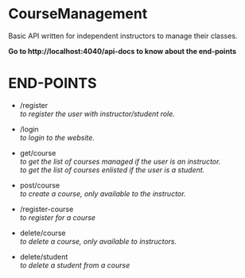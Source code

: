 # CourseManagement

Basic API written for independent instructors to manage their classes.

**Go to http://localhost:4040/api-docs to know about the end-points** 
# END-POINTS

 - /register  
       *to register the user with instructor/student role.*
 - /login  
       *to login to the website.*
 - get/course  
            *to get the list of courses managed if the user is an instructor.  
             to get the list of courses enlisted if the user is a student.*
 - post/course  
       *to create a course, only available to the instructor.*
	         
 - /register-course  
       *to register for a course*  
 - delete/course  
       *to delete a course, only available to instructors.*
 - delete/student  
       *to delete a student from a course*
  
